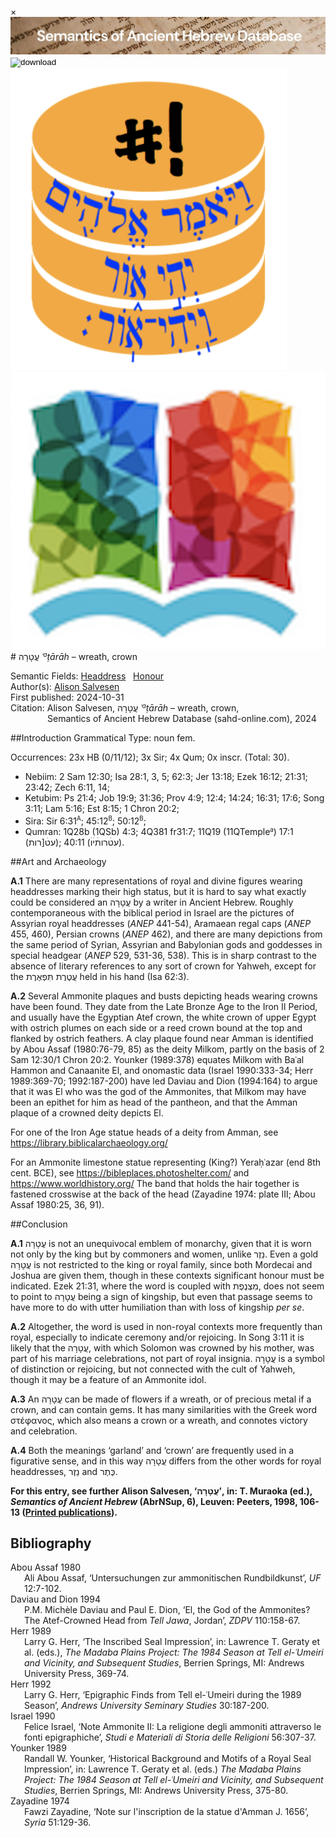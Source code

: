 <div id="modal" class="modal">
  <div class="modal-content">
    <span class="close">&times;</span>
    <div class="modal-body" id="modal-body"></div>
  </div>
</div><html><body><img id="banner" src="../../images/banners/banner.png" alt="banner" /></body></html>

<div><input id="download" title="Download/print the document" type="image" onclick="print_document()" src="../../images/icons/download3.png" alt="download" /></div><div><a id="shebanq" title="Word in SHEBANQ" href="https://shebanq.ancient-data.org/hebrew/word?id=1OVRHin" target="_blank"><img src="../../images/icons/shebanq.png" alt="shebanq"></a></div><div><a id="ubs" title="Word in Semantic Dictionary of Biblical Hebrew" href="https://semanticdictionary.org/semdic.php?databaseType=SDBH&language=en&lemma=עֲטָרָה&startPage=1" target="_blank"><img src="../../images/icons/ubs.png" alt="ubs"></a></div># עֲטָרָה <i>ʿ<small><sup>a</sup></small>ṭārāh</i> – wreath, crown

Semantic Fields:
[Headdress](../semantic_fields/headdress.md)&nbsp;&nbsp;&nbsp;[Honour](../semantic_fields/honour.md)&nbsp;&nbsp;&nbsp;<br>Author(s):
[Alison Salvesen](../contributors/alison_salvesen.md)<br>
First published: 2024-10-31<br>Citation: Alison Salvesen, עֲטָרָה <i>ʿ<small><sup>a</sup></small>ṭārāh</i> – wreath, crown, <br>                    &nbsp;&nbsp;&nbsp;&nbsp;&nbsp;&nbsp;&nbsp;&nbsp;&nbsp;&nbsp;&nbsp;&nbsp;&nbsp;&nbsp;                    Semantics of Ancient Hebrew Database (sahd-online.com), 2024



##Introduction
Grammatical Type: noun fem.

Occurrences: 23x HB (0/11/12); 3x Sir; 4x Qum; 0x inscr. (Total: 30).

* Nebiim: 2 Sam 12:30; Isa 28:1, 3, 5; 62:3; Jer 13:18; Ezek 16:12; 21:31; 23:42; Zech 6:11, 14; 
* Ketubim: Ps 21:4; Job 19:9; 31:36; Prov 4:9; 12:4; 14:24; 16:31; 17:6; Song 3:11; Lam 5:16; Est 8:15; 1 Chron 20:2;
* Sira: Sir 6:31<sup><small>A</small></sup>; 45:12<sup><small>B</small></sup>; 50:12<sup><small>B</small></sup>; 
* Qumran: 1Q28b (1QSb) 4:3; 
4Q381 fr31:7;
11Q19 (11QTemple<small><sup>a</sup></small>) 17:1
(<span dir="rtl">עטׄ[רות</span>);
40:11 (<span dir="rtl">עטׄרותׄיׄוׄ</span>). 

##Art and Archaeology

<b>A.1</b> There are many representations of royal and divine figures wearing headdresses marking their high status, but it is hard to say what exactly could be considered an <span dir="rtl">עֲטָרָה</span> by a writer in Ancient Hebrew. Roughly contemporaneous with the biblical period in Israel are the pictures of Assyrian royal headdresses (<i>ANEP</i> 441-54),
Aramaean regal caps (<i>ANEP</i> 455, 460),
Persian crowns (<i>ANEP</i> 462), and there are many depictions from the same period of Syrian, Assyrian and Babylonian gods and goddesses in special headgear
(<i>ANEP</i> 529, 531-36, 538). This is in sharp contrast to the absence of literary references to any sort of crown for Yahweh, except for the <span dir="rtl">עֲטֶרֶת תִּפְאֶרֶת</span> held in his hand (Isa 62:3).

<b>A.2</b> Several Ammonite plaques and busts depicting heads wearing crowns have been found. They date from the Late Bronze Age to the Iron II Period, and usually have the Egyptian Atef crown, the white crown of upper Egypt with ostrich plumes on each side or a reed crown bound at the top and flanked by ostrich feathers. A clay plaque found near Amman is identified by Abou Assaf (1980:76-79, 85) as the deity Milkom, partly on the basis of 
2 Sam 12:30/1 Chron 20:2. Younker (1989:378) equates Milkom with Baʿal Hammon and Canaanite El, and onomastic data (Israel 1990:333-34; Herr 1989:369-70; 1992:187-200) have led Daviau and Dion (1994:164) to argue that it was El who was the god of the Ammonites, that Milkom may have been an epithet for him as head of the pantheon, and that the Amman plaque of a crowned deity depicts El.

For one of the Iron Age statue heads of a deity from Amman, see
<a href="https://library.biblicalarchaeology.org/images/bsba420603020ljpg/" target="_blank" rel="noopener noreferrer">https://library.biblicalarchaeology.org/</a>

For an Ammonite limestone statue representing (King?) Yeraḥʿazar (end 8th cent. BCE),
see
<a href="https://bibleplaces.photoshelter.com/image/I0000QkJYO9nq9ug" target="_blank" rel="noopener noreferrer">https://bibleplaces.photoshelter.com/</a>
and
<a href="https://www.worldhistory.org/image/3547/statue-of-yerah-azar/" target="_blank" rel="noopener noreferrer">https://www.worldhistory.org/</a>
The band that holds the hair together is fastened crosswise at the back of the head
(Zayadine 1974: plate III; Abou Assaf 1980:25, 36, 91).
 

##Conclusion

    
<b>A.1</b> <span dir="rtl">עֲטָרָה</span> is not an unequivocal emblem of monarchy, given that it is worn not only by the king but by commoners and women, unlike
<span dir="rtl">נֵזֶר</span>.
Even a gold <span dir="rtl">עֲטָרָה</span> is not restricted to the king or royal family, since both Mordecai and Joshua are given them, though in these contexts significant honour must be indicated. Ezek 21:31, where the word is coupled with
<span dir="rtl">מִצְנֶפֶת</span>, does not seem to point to <span dir="rtl">עֲטָרָה</span> being a sign of kingship, but even that passage seems to have more to do with utter humiliation than with loss of kingship <i>per se</i>.
 
<b>A.2</b> Altogether, the word is used in non-royal contexts more frequently than royal, especially to indicate ceremony and/or rejoicing.
In Song 3:11 it is likely that the
<span dir="rtl">עֲטָרָה</span>, with which Solomon was crowned by his mother, was part of his marriage celebrations, not part of royal insignia.
<span dir="rtl">עֲטָרָה</span> is a symbol of distinction or rejoicing, but not connected with the cult of Yahweh, though it may be a feature of an Ammonite idol.
 
<b>A.3</b> An <span dir="rtl">עֲטָרָה</span> can be made of flowers if a wreath, or of precious metal if a crown, and can contain gems. It has many similarities with the Greek word στέφανος, which also means a crown or a wreath, and connotes victory and celebration.
 
<b>A.4</b> Both the meanings
‘garland’ and
‘crown’
are frequently used in a figurative sense, and in this way <span dir="rtl">עֲטָרָה</span> differs from the other words for royal headdresses,
<span dir="rtl">נֵזֶר</span> and
<span dir="rtl">כֶּתֶר</span>.

<b>For this entry, see further Alison Salvesen, 
‘<span dir="rtl">עֲטָרָה</span>’, in:
T. Muraoka (ed.), <i>Semantics of Ancient Hebrew</i> 
(AbrNSup, 6), Leuven: Peeters, 1998, 106-13 (<a href="/store/printed_publications/">Printed publications</a>).</b>

## Bibliography

<div style="padding-left: 22px; text-indent: -22px;">
Abou Assaf 1980 <br>
Ali Abou Assaf, 
‘Untersuchungen zur ammonitischen Rundbildkunst’,
<i>UF</i> 12:7-102.
</div>

<div style="padding-left: 22px; text-indent: -22px;">
Daviau and Dion 1994 <br>
P.M. Michèle Daviau and Paul E. Dion,
‘El, the God of the Ammonites? The Atef-Crowned Head from <i>Tell Jawa</i>, Jordan’,
<i>ZDPV</i> 110:158-67.
</div>

<div style="padding-left: 22px; text-indent: -22px;">
Herr 1989 <br>
Larry G. Herr, 
‘The Inscribed Seal Impression’, in:
Lawrence T. Geraty et al. (eds.),
<i>The Madaba Plains Project: The 1984 Season at Tell el-ʿUmeiri and Vicinity, and Subsequent Studies</i>, Berrien Springs, MI: Andrews University Press, 369-74. 
</div>

<div style="padding-left: 22px; text-indent: -22px;">
Herr 1992 <br>
Larry G. Herr,
‘Epigraphic Finds from Tell el-ʿUmeiri during the 1989 Season’, 
<i>Andrews University Seminary Studies</i> 30:187-200.
</div>

<div style="padding-left: 22px; text-indent: -22px;">
Israel 1990 <br>
Felice Israel,
‘Note Ammonite II: La religione degli ammoniti attraverso le fonti epigraphiche’,
<i>Studi e Materiali di Storia delle Religioni</i> 
56:307-37.
</div>


<div style="padding-left: 22px; text-indent: -22px;">
Younker 1989 <br>
Randall W. Younker,
‘Historical Background and Motifs of a Royal Seal Impression’,
in: Lawrence T. Geraty et al. (eds.)
<i>The Madaba Plains Project: The 1984 Season at Tell el-ʿUmeiri and Vicinity, and Subsequent Studies</i>, Berrien Springs, MI: Andrews University Press, 375-80.
</div>

<div style="padding-left: 22px; text-indent: -22px;">
Zayadine 1974 <br>
Fawzi Zayadine, 
‘Note sur l'inscription de la statue d'Amman J. 1656’,
<i>Syria</i> 51:129-36.
</div>




